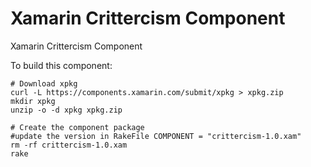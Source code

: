 # Xamarin Crittercism Component

Xamarin Crittercism Component

To build this component:

```shell
# Download xpkg
curl -L https://components.xamarin.com/submit/xpkg > xpkg.zip
mkdir xpkg
unzip -o -d xpkg xpkg.zip

# Create the component package
#update the version in RakeFile COMPONENT = "crittercism-1.0.xam"
rm -rf crittercism-1.0.xam
rake
```
